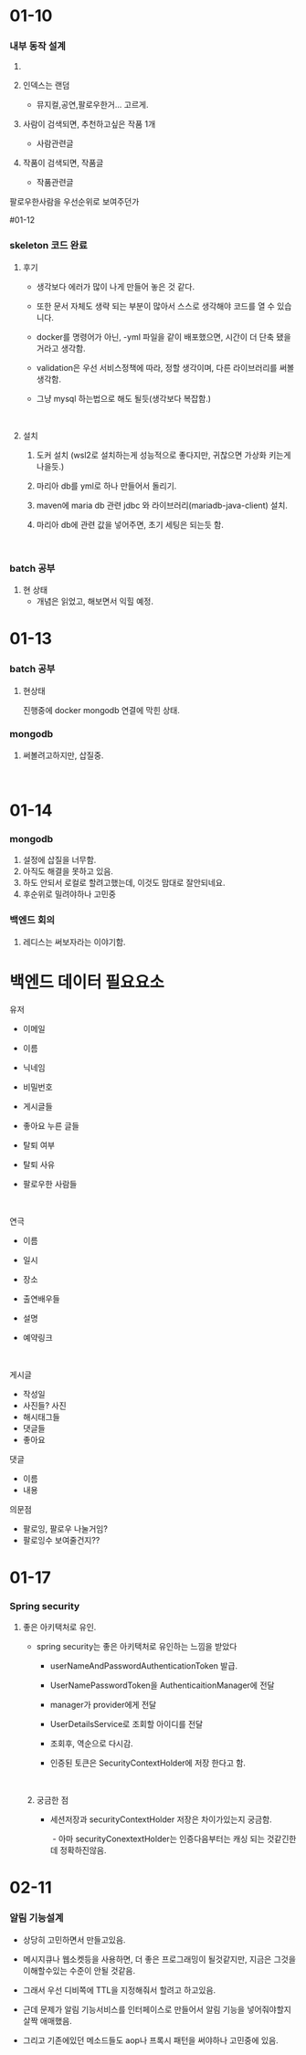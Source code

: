 # 01-10

### 내부 동작 설계

1. ​

2. 인덱스는 랜덤 
   - 뮤지컬,공연,팔로우한거... 고르게.


1. 사람이 검색되면, 추천하고싶은 작품 1개 
   - 사람관련글
2. 작품이 검색되면, 작품글
   - 작품관련글


팔로우한사람을 우선순위로 보여주던가



#01-12

### skeleton 코드 완료

1. 후기

   - 생각보다 에러가 많이 나게 만들어 놓은 것 같다. 

   - 또한 문서 자체도 생략 되는 부분이 많아서 스스로 생각해야 코드를 열 수 있습니다.

   - docker를 명령어가 아닌, -yml 파일을 같이 배포했으면, 시간이 더 단축 됐을거라고 생각함.

   - validation은 우선 서비스정책에 따라, 정할 생각이며, 다른 라이브러리를 써볼 생각함.

   - 그냥 mysql 하는법으로 해도 될듯(생각보다 복잡함.)

     ​

2. 설치

   1. 도커 설치 (wsl2로 설치하는게 성능적으로 좋다지만, 귀찮으면 가상화 키는게 나을듯.)

   2. 마리아 db를 yml로 하나 만들어서 돌리기.

   3. maven에  maria db 관련 jdbc 와 라이브러리(mariadb-java-client) 설치.

   4. 마리아 db에 관련 값을 넣어주면, 초기 세팅은 되는듯 함.

      ​

### batch 공부

1. 현 상태
   - 개념은 읽었고, 해보면서 익힐 예정.



# 01-13

### batch 공부

1. 현상태

   진행중에 docker mongodb 연결에 막힌 상태.



### mongodb

1.  써볼려고하지만, 삽질중.

    ​

# 01-14

### mongodb

1. 설정에 삽질을 너무함.
2. 아직도 해결을 못하고 있음.
3. 하도 안되서 로컬로 할려고했는데, 이것도 맘대로 잘안되네요.
4. 후순위로 밀려야하나 고민중

### 백엔드 회의

1. 레디스는 써보자라는 이야기함.



# 백엔드 데이터 필요요소

유저

- 이메일

- 이름

- 닉네임

- 비밀번호

- 게시글들

- 좋아요 누른 글들

- 탈퇴 여부

- 탈퇴 사유

- 팔로우한 사람들

  ​

연극

- 이름

- 일시

- 장소

- 출연배우들

- 설명

- 예약링크

  ​

게시글

- 작성일
- 사진들? 사진
- 해시태그들
- 댓글들
- 좋아요



댓글

- 이름
- 내용

의문점

- 팔로잉, 팔로우 나눌거임?
- 팔로잉수 보여줄건지??



# 01-17

### Spring security

1. 좋은 아키택처로 유인.

   - spring security는 좋은 아키택처로 유인하는 느낌을 받았다

     - userNameAndPasswordAuthenticationToken 발급.

     - UserNamePasswordToken을 AuthenticaitionManager에 전달

     - manager가 provider에게 전달

     - UserDetailsService로 조회할 아이디를 전달

     - 조회후, 역순으로 다시감.

     - 인증된 토큰은 SecurityContextHolder에 저장 한다고 함.

       ​

   2. 궁금한 점

      - 세션저장과 securityContextHolder 저장은 차이가있는지 궁금함.

        ​	- 아마 securityConextextHolder는 인증다음부터는 캐싱 되는 것같긴한데 정확하진않음.

# 02-11

### 알림 기능설계

- 상당히 고민하면서 만들고있음.

- 메시지큐나 웹소켓등을 사용하면,  더 좋은 프로그래밍이 될것같지만, 지금은 그것을 이해할수있는 수준이 안될 것같음.

- 그래서 우선 디비쪽에 TTL을 지정해줘서 할려고 하고있음.

- 근데 문제가 알림 기능서비스를 인터페이스로 만들어서 알림 기능을 넣어줘야할지 살짝 애매했음.

- 그리고 기존에있던 메소드들도 aop나 프록시 패턴을 써야하나 고민중에 있음.

  ​